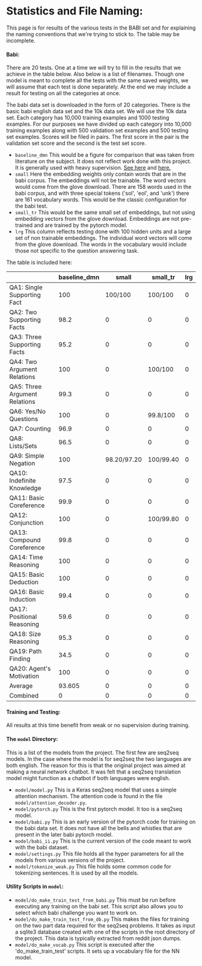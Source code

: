 # Statistics and File Naming:

This page is for results of the various tests in the BABI set and for explaining the naming conventions that we're trying to stick to. The  table may be incomplete.

#### Babi:
There are 20 tests. One at a time we will try to fill in the results that we achieve in the table below. Also below is a list of filenames. Though one model is meant to complete all the tests with the same saved weights, we will assume that each test is done separately. At the end we may include a result for testing on all the categories at once.

The babi data set is downloaded in the form of 20 categories. There is the basic babi english data set and the 10k data set. We will use the 10k data set. Each category has 10,000 training examples and 1000 testing examples. For our purposes we have divided up each category into 10,000 training examples along with 500 validation set examples and 500 testing set examples. Scores will be filed in pairs. The first score in the pair is the validation set score and the second is the test set score.

* `baseline_dmn` This would be a figure for comparison that was taken from literature on the subject. It does not reflect work done with this project. It is generally used with heavy supervision. [See here](https://arxiv.org/pdf/1506.07285.pdf) and [here.](https://yerevann.github.io/2016/02/05/implementing-dynamic-memory-networks/#initial-experiments)
* `small` Here the embedding weights only contain words that are in the babi corpus. The embeddings will not be trainable. The word vectors would come from the glove download. There are 158 words used in the babi corpus, and with three special tokens ('sol', 'eol', and 'unk') there are 161 vocabulary words. This would be the classic configuration for the babi test.
* `small_tr` This would be the same small set of embeddings, but not using embedding vectors from the glove download. Embeddings are not pre-trained and are trained by the pytorch model.
* `lrg` This column reflects testing done with 100 hidden units and a large set of non trainable embeddings. The individual word vectors will come from the glove download. The words in the vocabulary would include those not specific to the question answering task.

The table is included here:

 |   | baseline_dmn | small | small_tr | lrg |
|-|-|-|-|-|
 | QA1: Single Supporting Fact | 100 | 100/100 | 100/100 | 0 |
 | QA2: Two Supporting Facts | 98.2 | 0 | 0 | 0 |
 | QA3: Three Supporting Facts | 95.2 | 0 | 0 | 0 |
 | QA4: Two Argument Relations | 100 | 0 | 100/100 | 0 |
 | QA5: Three Argument Relations | 99.3 | 0 | 0 | 0 |
 | QA6: Yes/No Questions | 100 | 0 | 99.8/100 | 0 |
 | QA7: Counting | 96.9 | 0 | 0 | 0 |
 | QA8: Lists/Sets | 96.5 | 0 | 0 | 0 |
 | QA9: Simple Negation | 100 | 98.20/97.20 | 100/99.40 | 0 |
 | QA10: Indefinite Knowledge | 97.5 | 0 | 0 | 0 |
 | QA11: Basic Coreference | 99.9 | 0 | 0 | 0 |
 | QA12: Conjunction | 100 | 0 | 100/99.80 | 0 |
 | QA13: Compound Coreference | 99.8 | 0 | 0 | 0 |
 | QA14: Time Reasoning | 100 | 0 | 0 | 0 |
 | QA15: Basic Deduction | 100 | 0 | 0 | 0 |
 | QA16: Basic Induction | 99.4 | 0 | 0 | 0 |
 | QA17: Positional Reasoning | 59.6 | 0 | 0 | 0 |
 | QA18: Size Reasoning | 95.3 | 0 | 0 | 0 |
 | QA19: Path Finding | 34.5 | 0 | 0 | 0|
 | QA20: Agent's Motivation | 100 | 0 | 0 | 0 |
 | Average | 93.605 | 0 | 0 | 0 |
 | Combined | 0 | 0 | 0 | 0 |


#### Training and Testing:
All results at this time benefit from weak or no supervision during training.

#### The `model` Directory:

This is a list of the models from the project. The first few are seq2seq models. In the case where the model is for seq2seq the two languages are both english. The reason for this is that the original project was aimed at making a neural network chatbot.
It was felt that a seq2seq translation model might function as a chatbot if both languages were english.
* `model/model.py` This is a Keras seq2seq model that uses a simple attention mechanism. The attention code is found in the file `model/attention_decoder.py`.
* `model/pytorch.py` This is the first pytorch model. It too is a seq2seq model. 
* `model/babi.py` This is an early version of the pytorch code for training on the babi data set. It does not have all the bells and whistles that are present in the later babi pytorch model.
* `model/babi_ii.py` This is the current version of the code meant to work with the babi dataset.
* `model/settings.py` This file holds all the hyper parameters for all the models from various versions of the project.
* `model/tokenize_weak.py` This file holds some common code for tokenizing sentences. It is used by all the models.

#### Utility Scripts in `model`:
* `model/do_make_train_test_from_babi.py` This must be run before executing any training on the babi set. This script also allows you to select which babi challenge you want to work on.
* `model/do_make_train_test_from_db.py` This makes the files for training on the two part data required for the seq2seq problems. It takes as input a sqlite3 database created with one of the scripts in the root directory of the project. This data is typically extracted from reddit json dumps.
* `model/do_make_vocab.py` This script is executed after the 'do_make_train_test' scripts. It sets up a vocabulary file for the NN model.